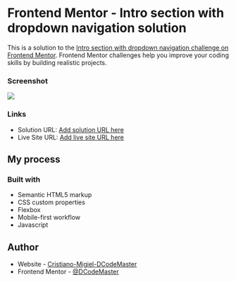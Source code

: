 # Frontend Mentor - Intro section with dropdown navigation solution

This is a solution to the [Intro section with dropdown navigation challenge on Frontend Mentor](https://www.frontendmentor.io/challenges/intro-section-with-dropdown-navigation-ryaPetHE5). Frontend Mentor challenges help you improve your coding skills by building realistic projects. 



### Screenshot

![](./design/desktop-design.jpg.jpg)

### Links

- Solution URL: [Add solution URL here](https://your-solution-url.com)
- Live Site URL: [Add live site URL here](https://your-live-site-url.com)

## My process

### Built with

- Semantic HTML5 markup
- CSS custom properties
- Flexbox
- Mobile-first workflow
- Javascript


## Author

- Website - [Cristiano-Migiel-DCodeMaster](https://www.github.com/cristiano-miguel-dcodemaster)
- Frontend Mentor - [@DCodeMaster](https://www.frontendmentor.io/profile/DCodeMaster)


